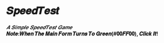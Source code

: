 # 𝑺𝒑𝒆𝒆𝒅𝑻𝒆𝒔𝒕
*𝑨 𝑺𝒊𝒎𝒑𝒍𝒆 𝑺𝒑𝒆𝒆𝒅𝑻𝒆𝒔𝒕 𝑮𝒂𝒎𝒆*  
**𝑵𝒐𝒕𝒆:𝑾𝒉𝒆𝒏 𝑻𝒉𝒆 𝑴𝒂𝒊𝒏 𝑭𝒐𝒓𝒎 𝑻𝒖𝒓𝒏𝒔 𝑻𝒐 𝑮𝒓𝒆𝒆𝒏(#𝟎𝟎𝑭𝑭𝟎𝟎),  𝑪𝒍𝒊𝒄𝒌 𝑰𝒕!**

